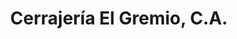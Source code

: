 ---
title: "Cerrajería El Gremio, C.A."
url: /ciudad-guayana-puerto-ordaz/cerrajeria-el-gremio-c-a/
shop: cerrajero
---